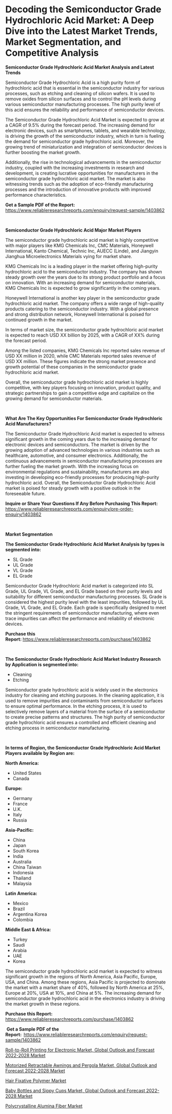 <p><h1>Decoding the Semiconductor Grade Hydrochloric Acid Market: A Deep Dive into the Latest Market Trends, Market Segmentation, and Competitive Analysis</h1></p><p><strong>Semiconductor Grade Hydrochloric Acid Market Analysis and Latest Trends</strong></p>
<p><p>Semiconductor Grade Hydrochloric Acid is a high purity form of hydrochloric acid that is essential in the semiconductor industry for various processes, such as etching and cleaning of silicon wafers. It is used to remove oxides from silicon surfaces and to control the pH levels during various semiconductor manufacturing processes. The high purity level of this acid ensures the reliability and performance of semiconductor devices.</p><p>The Semiconductor Grade Hydrochloric Acid Market is expected to grow at a CAGR of 9.5% during the forecast period. The increasing demand for electronic devices, such as smartphones, tablets, and wearable technology, is driving the growth of the semiconductor industry, which in turn is fueling the demand for semiconductor grade hydrochloric acid. Moreover, the growing trend of miniaturization and integration of semiconductor devices is further boosting the market growth.</p><p>Additionally, the rise in technological advancements in the semiconductor industry, coupled with the increasing investments in research and development, is creating lucrative opportunities for manufacturers in the semiconductor grade hydrochloric acid market. The market is also witnessing trends such as the adoption of eco-friendly manufacturing processes and the introduction of innovative products with improved performance characteristics.</p></p>
<p><strong>Get a Sample PDF of the Report:&nbsp;</strong> <a href="https://www.reliableresearchreports.com/enquiry/request-sample/1403862">https://www.reliableresearchreports.com/enquiry/request-sample/1403862</a></p>
<p>&nbsp;</p>
<p><strong>Semiconductor Grade Hydrochloric Acid Major Market Players</strong></p>
<p><p>The semiconductor grade hydrochloric acid market is highly competitive with major players like KMG Chemicals Inc, CMC Materials, Honeywell International, Kanto Chemical, Technic Inc, AUECC (Linde), and Jiangyin Jianghua Microelectronics Materials vying for market share. </p><p>KMG Chemicals Inc is a leading player in the market offering high-purity hydrochloric acid to the semiconductor industry. The company has shown steady growth over the years due to its strong product portfolio and a focus on innovation. With an increasing demand for semiconductor materials, KMG Chemicals Inc is expected to grow significantly in the coming years. </p><p>Honeywell International is another key player in the semiconductor grade hydrochloric acid market. The company offers a wide range of high-quality products catering to the semiconductor industry. With a global presence and strong distribution network, Honeywell International is poised for continued growth in the market.</p><p>In terms of market size, the semiconductor grade hydrochloric acid market is expected to reach USD XX billion by 2025, with a CAGR of XX% during the forecast period. </p><p>Among the listed companies, KMG Chemicals Inc reported sales revenue of USD XX million in 2020, while CMC Materials reported sales revenue of USD XX million. These figures indicate the strong market presence and growth potential of these companies in the semiconductor grade hydrochloric acid market. </p><p>Overall, the semiconductor grade hydrochloric acid market is highly competitive, with key players focusing on innovation, product quality, and strategic partnerships to gain a competitive edge and capitalize on the growing demand for semiconductor materials.</p></p>
<p>&nbsp;</p>
<p><strong>What Are The Key Opportunities For Semiconductor Grade Hydrochloric Acid Manufacturers?</strong></p>
<p><p>The Semiconductor Grade Hydrochloric Acid market is expected to witness significant growth in the coming years due to the increasing demand for electronic devices and semiconductors. The market is driven by the growing adoption of advanced technologies in various industries such as healthcare, automotive, and consumer electronics. Additionally, the continuous advancements in semiconductor manufacturing processes are further fueling the market growth. With the increasing focus on environmental regulations and sustainability, manufacturers are also investing in developing eco-friendly processes for producing high-purity hydrochloric acid. Overall, the Semiconductor Grade Hydrochloric Acid market is poised for steady growth with a positive outlook in the foreseeable future.</p></p>
<p><strong>Inquire or Share Your Questions If Any Before Purchasing This Report:</strong> <a href="https://www.reliableresearchreports.com/enquiry/pre-order-enquiry/1403862">https://www.reliableresearchreports.com/enquiry/pre-order-enquiry/1403862</a></p>
<p>&nbsp;</p>
<p><strong>Market Segmentation</strong></p>
<p><strong>The Semiconductor Grade Hydrochloric Acid Market Analysis by types is segmented into:</strong></p>
<p><ul><li>SL Grade</li><li>UL Grade</li><li>VL Grade</li><li>EL Grade</li></ul></p>
<p><p>Semiconductor Grade Hydrochloric Acid market is categorized into SL Grade, UL Grade, VL Grade, and EL Grade based on their purity levels and suitability for different semiconductor manufacturing processes. SL Grade is considered the highest purity level with the least impurities, followed by UL Grade, VL Grade, and EL Grade. Each grade is specifically designed to meet the stringent requirements of semiconductor manufacturing, where even trace impurities can affect the performance and reliability of electronic devices.</p></p>
<p><strong>Purchase this Report:&nbsp;</strong><a href="https://www.reliableresearchreports.com/purchase/1403862">https://www.reliableresearchreports.com/purchase/1403862</a></p>
<p>&nbsp;</p>
<p><strong>The Semiconductor Grade Hydrochloric Acid Market Industry Research by Application is segmented into:</strong></p>
<p><ul><li>Cleaning</li><li>Etching</li></ul></p>
<p><p>Semiconductor grade hydrochloric acid is widely used in the electronics industry for cleaning and etching purposes. In the cleaning application, it is used to remove impurities and contaminants from semiconductor surfaces to ensure optimal performance. In the etching process, it is used to selectively remove layers of a material from the surface of a semiconductor to create precise patterns and structures. The high purity of semiconductor grade hydrochloric acid ensures a controlled and efficient cleaning and etching process in semiconductor manufacturing.</p></p>
<p>&nbsp;</p>
<p><strong>In terms of Region, the Semiconductor Grade Hydrochloric Acid Market Players available by Region are:</strong></p>
<p>
    <p> <strong> North America: </strong>
        <ul>
            <li>United States</li>
            <li>Canada</li>
        </ul>
        </p> 
    <p> <strong> Europe: </strong>
        <ul>
            <li>Germany</li>
            <li>France</li>
            <li>U.K.</li>
            <li>Italy</li>
            <li>Russia</li>
        </ul>
        </p> 
    <p> <strong> Asia-Pacific: </strong>
        <ul>
            <li>China</li>
            <li>Japan</li>
            <li>South Korea</li>
            <li>India</li>
            <li>Australia</li>
            <li>China Taiwan</li>
            <li>Indonesia</li>
            <li>Thailand</li>
            <li>Malaysia</li>
        </ul>
        </p> 
    <p> <strong> Latin America: </strong>
        <ul>
            <li>Mexico</li>
            <li>Brazil</li>
            <li>Argentina Korea</li>
            <li>Colombia</li>
        </ul>
        </p> 
    <p> <strong> Middle East & Africa: </strong>
        <ul>
            <li>Turkey</li>
            <li>Saudi</li>
            <li>Arabia</li>
            <li>UAE</li>
            <li>Korea</li>
        </ul>
    </p>
    </p>
<p><p>The semiconductor grade hydrochloric acid market is expected to witness significant growth in the regions of North America, Asia Pacific, Europe, USA, and China. Among these regions, Asia Pacific is projected to dominate the market with a market share of 40%, followed by North America at 25%, Europe at 20%, USA at 10%, and China at 5%. The increasing demand for semiconductor grade hydrochloric acid in the electronics industry is driving the market growth in these regions.</p></p>
<p><strong>Purchase this Report: </strong><a href="https://www.reliableresearchreports.com/purchase/1403862">https://www.reliableresearchreports.com/purchase/1403862</a></p>
<p>&nbsp;<strong>Get a Sample PDF of the Report:&nbsp;&nbsp;</strong><a href="https://www.reliableresearchreports.com/enquiry/request-sample/1403862">https://www.reliableresearchreports.com/enquiry/request-sample/1403862</a></p>
<p><strong></strong></p>
<p><p><a href="https://military-diascia-e68.notion.site/Roll-to-Roll-Printing-for-Electronic-Market-Global-Outlook-and-Forecast-2022-2028-Market-Size-Growi-8ea9887bc48e4d42ad181d7baddca3e0">Roll-to-Roll Printing for Electronic Market, Global Outlook and Forecast 2022-2028 Market</a></p><p><a href="https://iodized-pantydraco-05c.notion.site/Motorized-Retractable-Awnings-and-Pergola-Market-Global-Outlook-and-Forecast-2022-2028-Market-Chal-a6331737541d4d60bf4915f67e654ea1">Motorized Retractable Awnings and Pergola Market, Global Outlook and Forecast 2022-2028 Market</a></p><p><a href="https://view.publitas.com/reportprime-1/hair-fixative-polymer-market-a-comprehensive-report-of-its-market-share-growth-trends-2024-2031/">Hair Fixative Polymer Market</a></p><p><a href="https://gentle-editor-9db.notion.site/Baby-Bottles-and-Sippy-Cups-Market-Global-Outlook-and-Forecast-2022-2028-Market-Furnish-Information-cb81eb0f4b234b0fb8e43772e0213ba0">Baby Bottles and Sippy Cups Market, Global Outlook and Forecast 2022-2028 Market</a></p><p><a href="https://view.publitas.com/reportprime-1/insights-into-polycrystalline-alumina-fiber-market-size-analysing-market-share-trends-and-growth-from-2024-to-2031/">Polycrystalline Alumina Fiber Market</a></p></p>